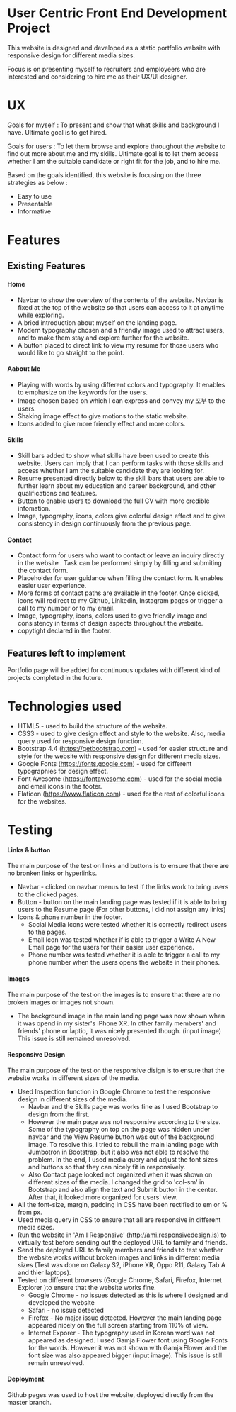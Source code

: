 # User Centric Front End Development Project 
This website is designed and developed as a static portfolio website with responsive design for different media sizes.

Focus is on presenting myself to recruiters and employeers who are interested and considering to hire me as their UX/UI designer. 
# UX
Goals for myself : To present and show that what skills and background I have. Ultimate goal is to get hired.

Goals for users : To let them browse and explore throughout the website to find out more about me and my skills. Ultimate goal is to let them access whether I am the suitable candidate or right fit for the job, and to hire me.

Based on the goals identified, this website is focusing on the three strategies as below :  
* Easy to use
* Presentable
* Informative
# Features  
## Existing Features  
#### Home  
* Navbar to show the overview of the contents of the website. Navbar is fixed at the top of the website so that users can access to it at anytime while exploring.
* A bried introduction about myself on the landing page.
* Modern typography chosen and a friendly image used to attract users, and to make them stay and explore further for the website.
* A button placed to direct link to view my resume for those users who would like to go straight to the point.
#### Aabout Me
* Playing with words by using different colors and typography. It enables to emphasize on the keywords for the users.
* Image chosen based on which I can express and convey my 포부 to the users.
* Shaking image effect to give motions to the static website.
* Icons added to give more friendly effect and more colors.
#### Skills 
* Skill bars added to show what skills have been used to create this website. Users can imply that I can perform tasks with those skills and access whether I am the suitable candidate they are looking for.
* Resume presented directly below to the skill bars that users are able to further learn about my education and career background, and other qualifications and features.
* Button to enable users to download the full CV with more credible infomation.
* Image, typography, icons, colors give colorful design effect and to give consistency in design continuously from the previous page.
#### Contact
* Contact form for users who want to contact or leave an inquiry directly in the website . Task can be performed simply by filling and submiting the contact form.
* Placeholder for user guidance when filling the contact form. It enables easier user experience.
* More forms of contact paths are available in the footer. Once clicked, icons will redirect to my Github, Linkedin, Instagram pages or trigger a call to my number or to my email.
* Image, typography, icons, colors used to give friendly image and consistency in terms of design aspects throughout the website.
* copytight declared in the footer.
## Features left to implement
Portfolio page will be added for continuous updates with different kind of projects completed in the future.
# Technologies used
* HTML5 - used to build the structure of the website.
* CSS3 - used to give design effect and style to the website. Also, media query used for responsive design function.
* Bootstrap 4.4 (https://getbootstrap.com) - used for easier structure and style for the website with responsive design for different media sizes.
* Google Fonts (https://fonts.google.com)  - used for different typographies for design effect.
* Font Awesome (https://fontawesome.com) - used for the social media and email icons in the footer.
* Flaticon (https://www.flaticon.com) -  used for the rest of colorful icons for the websites.
# Testing
#### Links & button
The main purpose of the test on links and buttons is to ensure that there are no bronken links or hyperlinks.
* Navbar - clicked on navbar menus to test if the links work to bring users to the clicked pages.
* Button - button on the main landing page was tested if it is able to bring users to the Resume page (For other buttons, I did not assign any links)
* Icons & phone number in the footer.
   * Social Media Icons were tested whether it is correctly redirect users to the pages.
   * Email Icon was tested whether if is able to trigger a Write A New Email page for the users for their easier user experience.
   * Phone number was tested whether it is able to trigger a call to my phone number when the users opens the website in their phones.
#### Images
The main purpose of the test on the images is to ensure that there are no broken images or images not shown.
* The background image in the main landing page was now shown when it was opend in my sister's iPhone XR. In other family members' and friends' phone or laptio, it was nicely presented though.
(input image) This issue is still remained unresolved.
#### Responsive Design
The main purpose of the test on the responsive disign is to ensure that the website works in different sizes of the media.
* Used Inspection function in Google Chrome to test the responsive design in different sizes of the media.
   * Navbar and the Skills page was works fine as I used Bootstrap to design from the first. 
   * However the main page was not responsive according to the size. Some of the typography on top on the page was hidden under navbar and the View Resume button was out of the background image. To resolve this, I tried to rebuil the main landing page with Jumbotron in Bootstrap, but it also was not able to resolve the problem. In the end, I used media query and adjust the font sizes and buttons so that they can nicely fit in responsively. 
   * Also Contact page looked not organized when it was shown on different sizes of the media. I changed the grid to 'col-sm' in Bootstrap and also align the text and Submit button in the center. After that, it looked more organized for users' view.
* All the font-size, margin, padding in CSS have been rectified to em or % from px.
* Used media query in CSS to ensure that all are responsive in different media sizes.
* Run the website in 'Am I Responsive' (http://ami.responsivedesign.is) to virtually test before sending out the deployed URL to family and friends.
* Send the deployed URL to family members and friends to test whether the website works without broken images and links in different media sizes (Test was done on Galaxy S2, iPhone XR, Oppo R11, Galaxy Tab A and thier laptops).
* Tested on different browsers (Google Chrome, Safari, Firefox, Internet Explorer )to ensure that the website works fine. 
   * Google Chrome - no issues detected as this is where I designed and developed the website
   * Safari - no issue detected
   * Firefox - No major issue detected. However the main landing page appeared nicely on the full screen starting from 110% of view. 
   * Internet Exporer - The typography used in Korean word was not appeared as designed. I used Gamja Flower font using Google Fonts for the words. However it was not shown with Gamja Flower and the font size was also appeared bigger (input image). This issue is still remain unresolved.
#### Deployment
Github pages was used to host the website, deployed directly from the master branch. 




